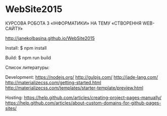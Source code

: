 # WebSite2015
КУРСОВА РОБОТА З «ІНФОРМАТИКИ» НА ТЕМУ «СТВОРЕННЯ WEB-САЙТУ»

http://janekolbasina.github.io/WebSite2015

Install:
$ npm install

Build:
$ npm run build

Список литературы:

Development:
    https://nodejs.org/
    http://gulpjs.com/
    http://jade-lang.com/
    http://materializecss.com/getting-started.html
    http://materializecss.com/templates/starter-template/preview.html

Hosting:
    https://help.github.com/articles/creating-project-pages-manually/
    https://help.github.com/articles/about-custom-domains-for-github-pages-sites/